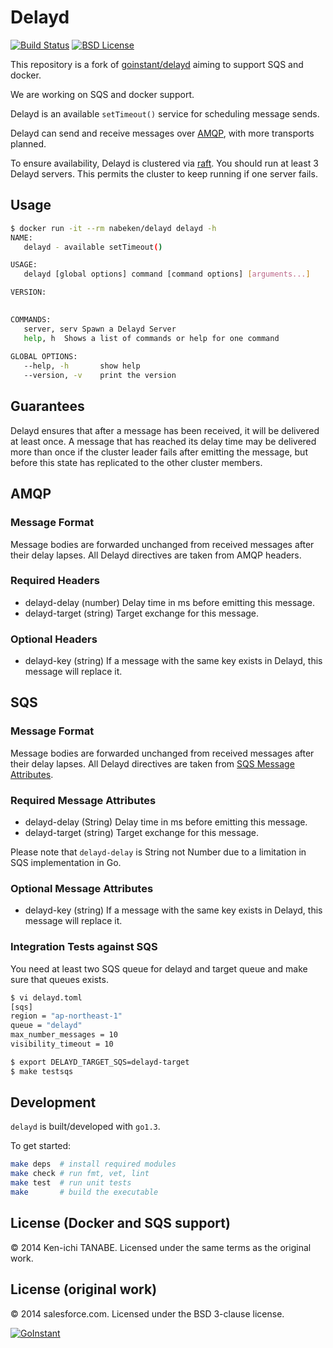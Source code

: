 # Delayd

[![Build Status](https://travis-ci.org/nabeken/delayd.svg?branch=sqs)](https://travis-ci.org/nabeken/delayd)
[![BSD License](http://img.shields.io/badge/license-BSD-blue.svg)](https://github.com/goinstant/delayd/blob/master/LICENSE)

This repository is a fork of [goinstant/delayd](https://github.com/goinstant/delayd)
aiming to support SQS and docker.

We are working on SQS and docker support.

Delayd is an available `setTimeout()` service for scheduling message sends.

Delayd can send and receive messages over [AMQP](https://www.rabbitmq.com),
with more transports planned.

To ensure availability, Delayd is clustered via
[raft](http://raftconsensus.github.io/). You should run at least 3 Delayd
servers. This permits the cluster to keep running if one server fails.

## Usage

```bash
$ docker run -it --rm nabeken/delayd delayd -h
NAME:
   delayd - available setTimeout()

USAGE:
   delayd [global options] command [command options] [arguments...]

VERSION:
   

COMMANDS:
   server, serv	Spawn a Delayd Server
   help, h	Shows a list of commands or help for one command
   
GLOBAL OPTIONS:
   --help, -h		show help
   --version, -v	print the version
```

## Guarantees

Delayd ensures that after a message has been received, it will be delivered at
least once. A message that has reached its delay time may be delivered more
than once if the cluster leader fails after emitting the message, but before
this state has replicated to the other cluster members.

## AMQP

### Message Format

Message bodies are forwarded unchanged from received messages after their delay
lapses. All Delayd directives are taken from AMQP headers.

### Required Headers

- delayd-delay (number) Delay time in ms before emitting this message.
- delayd-target (string) Target exchange for this message.

### Optional Headers

- delayd-key (string) If a message with the same key exists in Delayd,
  this message will replace it.

## SQS

### Message Format

Message bodies are forwarded unchanged from received messages after their delay
lapses. All Delayd directives are taken from
[SQS Message Attributes](http://docs.aws.amazon.com/AWSSimpleQueueService/latest/SQSDeveloperGuide/SQSMessageAttributes.html).

### Required Message Attributes

- delayd-delay (String) Delay time in ms before emitting this message.
- delayd-target (string) Target exchange for this message.

Please note that `delayd-delay` is String not Number due to a limitation in SQS implementation in Go.

### Optional Message Attributes

- delayd-key (string) If a message with the same key exists in Delayd,
  this message will replace it.

### Integration Tests against SQS

You need at least two SQS queue for delayd and target queue and make sure that queues exists.

```bash
$ vi delayd.toml
[sqs]
region = "ap-northeast-1"
queue = "delayd"
max_number_messages = 10
visibility_timeout = 10

$ export DELAYD_TARGET_SQS=delayd-target
$ make testsqs
```

## Development

`delayd` is built/developed with `go1.3`.

To get started:

```bash
make deps  # install required modules
make check # run fmt, vet, lint
make test  # run unit tests
make       # build the executable
```

## License (Docker and SQS support)

&copy; 2014 Ken-ichi TANABE. Licensed under the same terms as the original work.

## License (original work)
&copy; 2014 salesforce.com. Licensed under the BSD 3-clause license.

[![GoInstant](http://goinstant.com/static/img/logo.png)](http://goinstant.com)
